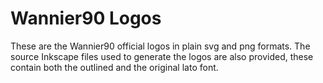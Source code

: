# Wannier90 Logos

These are the Wannier90 official logos in plain svg and png formats.
The source Inkscape files used to generate the logos are also provided,
these contain both the outlined and the original lato font.
